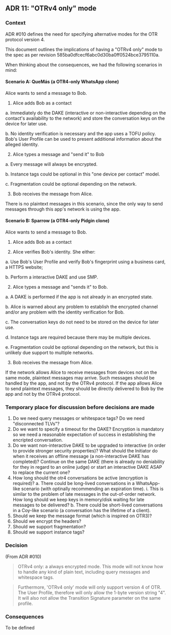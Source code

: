 ## ADR 11: "OTRv4 only" mode

### Context

ADR #010 defines the need for specifying alternative modes for the OTR protocol
version 4.

This document outlines the implications of having a "OTRv4 only" mode to the
spec as per revision 585ba0dfcecf6abc0d30ba0ff0524bce3795110a.

When thinking about the consequences, we had the following scenarios in mind:

#### Scenario A: QueMás (a OTR4-only WhatsApp clone)

Alice wants to send a message to Bob.

1. Alice adds Bob as a contact

  a. Immediately do the DAKE (interactive or non-interactive depending on the
     contact's availability to the network) and store the conversation keys on
     the device for later use.

  b. No identity verification is necessary and the app uses a TOFU policy. Bob's
     User Profile can be used to present additional information about the
     alleged identity.

2. Alice types a message and "send it" to Bob

  a. Every message will always be encrypted.

  b. Instance tags could be optional in this "one device per contact" model.

  c. Fragmentation could be optional depending on the network.

3. Bob receives the message from Alice.

There is no plaintext messages in this scenario, since the only way to send
messages through this app's network is using the app.

#### Scenario B: Sparrow (a OTR4-only Pidgin clone)

Alice wants to send a message to Bob.

1. Alice adds Bob as a contact

2. Alice verifies Bob's identity. She either:

  a. Use Bob's User Profile and verify Bob's fingerprint using a business card,
     a HTTPS website;

  b. Perform a interactive DAKE and use SMP.

2. Alice types a message and "sends it" to Bob.

  a. A DAKE is performed if the app is not already in an encrypted state.

  b. Alice is warned about any problem to establish the encrypted channel and/or
     any problem with the identity verification for Bob.

  c. The conversation keys do not need to be stored on the device for later use.

  d. Instance tags are required because there may be multiple devices.

  e. Fragmentation could be optional depending on the network, but this is
     unlikely due support to multiple networks.

3. Bob receives the message from Alice.

If the network allows Alice to receive messages from devices not on the same
mode, plaintext messages may arrive. Such messages should be handled by the app,
and not by the OTRv4 protocol. If the app allows Alice to send plaintext
messages, they should be directly delivered to Bob by the app and not by the
OTRv4 protocol.

### Temporary place for discussion before decisions are made

1. Do we need query messages or whitespace tags? Do we need "disconnected TLVs"?
2. Do we want to specify a timeout for the DAKE? Encryption is mandatory so we need a reasonable expectation of success in establishing the encripted conversation.
3. Do we want non-interactive DAKE to be upgraded to interactive (in order to provide stronger security properties)?
  What should the Initiator do when it receives an offline message (a non-interactive DAKE has completed)? Continue on the same DAKE (there is already no deniability for they in regard to an online judge) or start an interactive DAKE ASAP to replace the current one?
4. How long should the otr4 conversations be active (encryption is required)?
  a. There could be long-lived conversations in a WhatsApp-like scenario (with optinally recommending an expiration time).
    i. This is similar to the problem of late messages in the out-of-order network. How long should we keep keys in memory/disk waiting for late messages to be delivered?
  b. There could be short-lived conversations in a Coy-like scenario (a conversation has the lifetime of a client).
5. Should we keep the message format (which is inspired on OTR3)?
6. Should we encrypt the headers?
7. Should we support fragmentation?
8. Should we support instance tags?

### Decision

(From ADR #010)

> OTRv4 only: a always encrypted mode. This mode will not know how to handle
> any kind of plain text, including query messages and whitespace tags.

> Furthermore, 'OTRv4 only' mode will only support version 4 of OTR. The User
> Profile, therefore will only allow the 1-byte version string "4". It will also
> not allow the Transition Signature parameter on the same profile.


### Consequences

To be defined
